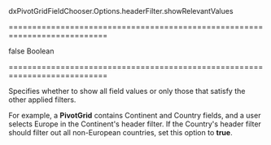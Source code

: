 <!--id-->dxPivotGridFieldChooser.Options.headerFilter.showRelevantValues<!--/id-->
===========================================================================
<!--default-->false<!--/default-->
<!--type-->Boolean<!--/type-->
===========================================================================

<!--shortDescription-->
Specifies whether to show all field values or only those that satisfy the other applied filters.
<!--/shortDescription-->

<!--fullDescription-->
For example, a **PivotGrid** contains Continent and Country fields, and a user selects Europe in the Continent's header filter. If the Country's header filter should filter out all non-European countries, set this option to **true**.
<!--/fullDescription-->